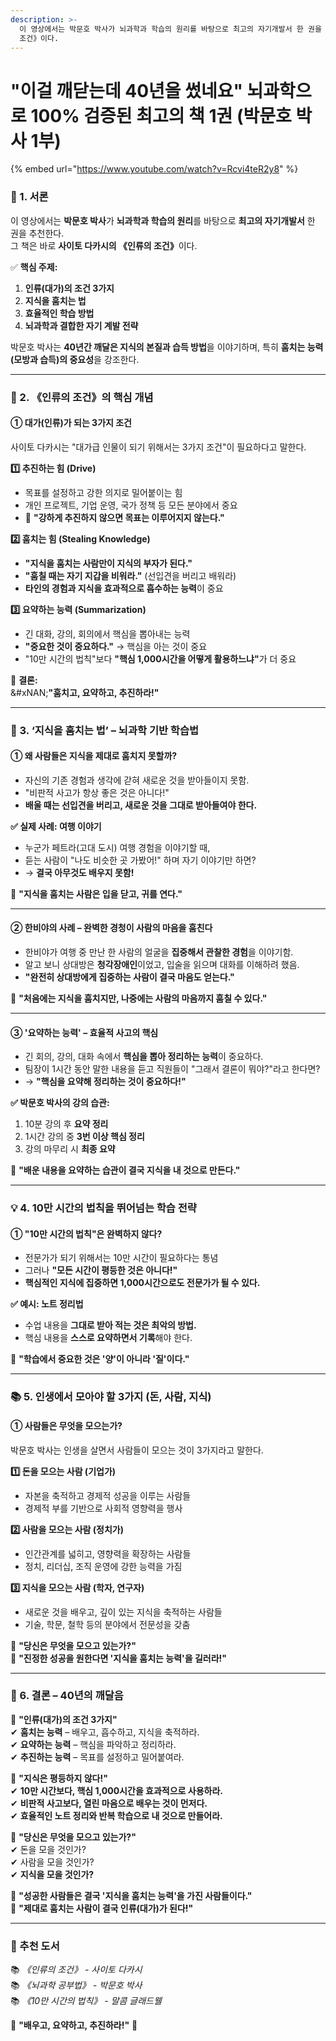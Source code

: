 ```yaml
---
description: >-
  이 영상에서는 박문호 박사가 뇌과학과 학습의 원리를 바탕으로 최고의 자기개발서 한 권을 추천한다. 그 책은 바로 사이토 다카시의 《인류의
  조건》이다.
---
```


# "이걸 깨닫는데 40년을 썼네요" 뇌과학으로 100% 검증된 최고의 책 1권 (박문호 박사 1부)

{% embed url="https://www.youtube.com/watch?v=Rcvi4teR2y8" %}

### **📌 1. 서론**

이 영상에서는 **박문호 박사**가 **뇌과학과 학습의 원리**를 바탕으로 **최고의 자기개발서** 한 권을 추천한다.\
그 책은 바로 **사이토 다카시의 《인류의 조건》**&#xC774;다.

✅ **핵심 주제:**

1. **인류(대가)의 조건 3가지**
2. **지식을 훔치는 법**
3. **효율적인 학습 방법**
4. **뇌과학과 결합한 자기 계발 전략**

박문호 박사는 **40년간 깨달은 지식의 본질과 습득 방법**을 이야기하며, 특히 **훔치는 능력(모방과 습득)의 중요성**을 강조한다.

***

### **📖 2. 《인류의 조건》의 핵심 개념**

#### **① 대가(인류)가 되는 3가지 조건**

사이토 다카시는 "대가급 인물이 되기 위해서는 3가지 조건"이 필요하다고 말한다.

**1️⃣ 추진하는 힘 (Drive)**

* 목표를 설정하고 강한 의지로 밀어붙이는 힘
* 개인 프로젝트, 기업 운영, 국가 정책 등 모든 분야에서 중요
* 🚀 **"강하게 추진하지 않으면 목표는 이루어지지 않는다."**

**2️⃣ 훔치는 힘 (Stealing Knowledge)**

* **"지식을 훔치는 사람만이 지식의 부자가 된다."**
* **"훔칠 때는 자기 지갑을 비워라."** (선입견을 버리고 배워라)
* **타인의 경험과 지식을 효과적으로 흡수하는 능력**이 중요

**3️⃣ 요약하는 능력 (Summarization)**

* 긴 대화, 강의, 회의에서 핵심을 뽑아내는 능력
* **"중요한 것이 중요하다."** → 핵심을 아는 것이 중요
* "10만 시간의 법칙"보다 **"핵심 1,000시간을 어떻게 활용하느냐"**&#xAC00; 더 중요

📌 **결론:**\
&#xNAN;**"훔치고, 요약하고, 추진하라!"**

***

### **🧠 3. ‘지식을 훔치는 법’ – 뇌과학 기반 학습법**

#### **① 왜 사람들은 지식을 제대로 훔치지 못할까?**

* 자신의 기존 경험과 생각에 갇혀 새로운 것을 받아들이지 못함.
* "비판적 사고가 항상 좋은 것은 아니다!"
* **배울 때는 선입견을 버리고, 새로운 것을 그대로 받아들여야 한다.**

**✅ 실제 사례: 여행 이야기**

* 누군가 페트라(고대 도시) 여행 경험을 이야기할 때,
* 듣는 사람이 "나도 비슷한 곳 가봤어!" 하며 자기 이야기만 하면?
* → **결국 아무것도 배우지 못함!**

📌 **"지식을 훔치는 사람은 입을 닫고, 귀를 연다."**

***

#### **② 한비야의 사례 – 완벽한 경청이 사람의 마음을 훔친다**

* 한비야가 여행 중 만난 한 사람의 얼굴을 **집중해서 관찰한 경험**을 이야기함.
* 알고 보니 상대방은 **청각장애인**이었고, 입술을 읽으며 대화를 이해하려 했음.
* **"완전히 상대방에게 집중하는 사람이 결국 마음도 얻는다."**

📌 **"처음에는 지식을 훔치지만, 나중에는 사람의 마음까지 훔칠 수 있다."**

***

#### **③ '요약하는 능력' – 효율적 사고의 핵심**

* 긴 회의, 강의, 대화 속에서 **핵심을 뽑아 정리하는 능력**이 중요하다.
* 팀장이 1시간 동안 말한 내용을 듣고 직원들이 "그래서 결론이 뭐야?"라고 한다면?
* → **"핵심을 요약해 정리하는 것이 중요하다!"**

**✅ 박문호 박사의 강의 습관:**

1. 10분 강의 후 **요약 정리**
2. 1시간 강의 중 **3번 이상 핵심 정리**
3. 강의 마무리 시 **최종 요약**

📌 **"배운 내용을 요약하는 습관이 결국 지식을 내 것으로 만든다."**

***

### **💡 4. 10만 시간의 법칙을 뛰어넘는 학습 전략**

#### **① "10만 시간의 법칙"은 완벽하지 않다?**

* 전문가가 되기 위해서는 10만 시간이 필요하다는 통념
* 그러나 **"모든 시간이 평등한 것은 아니다!"**
* **핵심적인 지식에 집중하면 1,000시간으로도 전문가가 될 수 있다.**

**✅ 예시: 노트 정리법**

* 수업 내용을 **그대로 받아 적는 것은 최악의 방법.**
* 핵심 내용을 **스스로 요약하면서 기록**해야 한다.

📌 **"학습에서 중요한 것은 '양'이 아니라 '질'이다."**

***

### **📚 5. 인생에서 모아야 할 3가지 (돈, 사람, 지식)**

#### **① 사람들은 무엇을 모으는가?**

박문호 박사는 인생을 살면서 사람들이 모으는 것이 3가지라고 말한다.

**1️⃣ 돈을 모으는 사람 (기업가)**

* 자본을 축적하고 경제적 성공을 이루는 사람들
* 경제적 부를 기반으로 사회적 영향력을 행사

**2️⃣ 사람을 모으는 사람 (정치가)**

* 인간관계를 넓히고, 영향력을 확장하는 사람들
* 정치, 리더십, 조직 운영에 강한 능력을 가짐

**3️⃣ 지식을 모으는 사람 (학자, 연구자)**

* 새로운 것을 배우고, 깊이 있는 지식을 축적하는 사람들
* 기술, 학문, 철학 등의 분야에서 전문성을 갖춤

📌 **"당신은 무엇을 모으고 있는가?"**\
📌 **"진정한 성공을 원한다면 '지식을 훔치는 능력'을 길러라!"**

***

### **🎯 6. 결론 – 40년의 깨달음**

🔹 **"인류(대가)의 조건 3가지"**\
✔ **훔치는 능력** – 배우고, 흡수하고, 지식을 축적하라.\
✔ **요약하는 능력** – 핵심을 파악하고 정리하라.\
✔ **추진하는 능력** – 목표를 설정하고 밀어붙여라.

🔹 **"지식은 평등하지 않다!"**\
✔ **10만 시간보다, 핵심 1,000시간을 효과적으로 사용하라.**\
✔ **비판적 사고보다, 열린 마음으로 배우는 것이 먼저다.**\
✔ **효율적인 노트 정리와 반복 학습으로 내 것으로 만들어라.**

🔹 **"당신은 무엇을 모으고 있는가?"**\
✔ 돈을 모을 것인가?\
✔ 사람을 모을 것인가?\
✔ **지식을 모을 것인가?**

📌 **"성공한 사람들은 결국 '지식을 훔치는 능력'을 가진 사람들이다."**\
📌 **"제대로 훔치는 사람이 결국 인류(대가)가 된다!"**

***

### **📖 추천 도서**

📚 _《인류의 조건》 - 사이토 다카시_\
📚 _《뇌과학 공부법》 - 박문호 박사_\
📚 _《10만 시간의 법칙》 - 말콤 글래드웰_

🎯 **"배우고, 요약하고, 추진하라!"** 🚀
